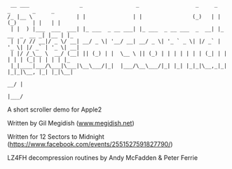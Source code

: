 
```
 __ ___                _                 _                  _     _       _       _     _   
/_ |__ \              | |               | |                (_)   | |     (_)     | |   | |  
 | |  ) |___  ___  ___| |_ ___  _ __ ___| |_ ___  _ __ ___  _  __| |_ __  _  __ _| |__ | |_ 
 | | / // __|/ _ \/ __| __/ _ \| '__/ __| __/ _ \| '_ ` _ \| |/ _` | '_ \| |/ _` | '_ \| __|
 | |/ /_\__ \  __/ (__| || (_) | |  \__ \ || (_) | | | | | | | (_| | | | | | (_| | | | | |_ 
 |_|____|___/\___|\___|\__\___/|_|  |___/\__\___/|_| |_| |_|_|\__,_|_| |_|_|\__, |_| |_|\__|
                                                                             __/ |          
                                                                            |___/
```           

A short scroller demo for Apple2

Written by Gil Megidish (www.megidish.net)

Written for 12 Sectors to Midnight (https://www.facebook.com/events/2551527591827790/)

LZ4FH decompression routines by Andy McFadden & Peter Ferrie

